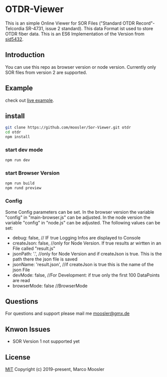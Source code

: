 # OTDR-Viewer

This is an simple Online Viewer for SOR Files ("Standard OTDR Record"- Telcordia SR-4731, issue 2 standard). This data Format ist used to store OTDR fiber data.
This is an ES6 Implementation of the Version from [sid5432](https://github.com/sid5432/jsOTDR).

## Introduction

You can use this repo as browser version or node version.
Currently only SOR files from version 2 are supported.

## Example

check out [live example](https://marmoo.de/coding/otdr/).

## install

```bash
git clone https://github.com/moosler/Sor-Viewer.git otdr
cd otdr
npm install
```

### start dev mode

```bash
npm run dev
```

### start Browser Version

```bash
npm run build
npm rund preview
```

### Config

Some Config parameters can be set.
In the browser version the variable "config" in "main-browser.js" can be adjusted.
In the node version the variable "config" in "node.js" can be adjusted.
The following values can be set:

- debug: false, // IF true Logging Infos are displayed to Console
- createJson: false, //only for Node Version. If true results ar wirtten in an File called "result.js"
- jsonPath: '.', //only for Node Version and if createJson is true. This is the path there the json file is saved
- jsonName: 'result.json', //if createJson is true this is the name of the json File
- devMode: false, //For Development: if true only the first 100 DataPoints are read
- browserMode: false //BrowserMode

## Questions

For questions and support please mail me <moosler@gmx.de>

## Knwon Issues

- SOR Version 1 not supported yet

## License

[MIT](http://opensource.org/licenses/MIT)
Copyright (c) 2019-present, Marco Moosler
